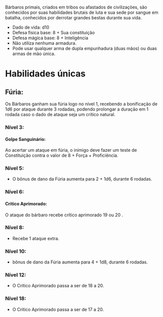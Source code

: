 Bárbaros primais, criados em tribos ou afastados de civilizações, são conhecidos por suas habilidades brutais de luta e sua sede por sangue em batalha, conhecidos por derrotar grandes bestas durante sua vida.

- Dado de vida: d10
- Defesa física base: 8 + Sua constituição
- Defesa mágica base: 8 + Inteligência
- Não utiliza nenhuma armadura.
- Pode usar qualquer arma de dupla empunhadura (duas mãos) ou duas armas de mão única.
  
# Habilidades únicas
## Fúria: 
Os Bárbaros ganham sua fúria logo no nível 1, recebendo a bonificação de 1d6 por ataque durante 3 rodadas, podendo prolongar a duração em 1 rodada caso o dado de ataque seja um crítico natural.

### Nível 3:
#### Golpe Sanguinário: 
Ao acertar um ataque em fúria, o inimigo deve fazer um teste de Constituição contra o valor de 8 + Força + Proficiência.

### Nível 5:
- O bônus de dano da Fúria aumenta para 2 + 1d6, durante 6 rodadas.

### Nível 6:
#### Critico Aprimorado:
O ataque do bárbaro recebe crítico aprimorado 19 ou 20 .

### Nível 8:
- Recebe 1 ataque extra.

### Nível 10:
- bônus de dano da Fúria aumenta para 4 + 1d8, durante 6 rodadas.

### Nível 12:
- O Crítico Aprimorado passa a ser de 18 a 20.

### Nível 18:
- O Crítico Aprimorado passa a ser de 17 a 20.
